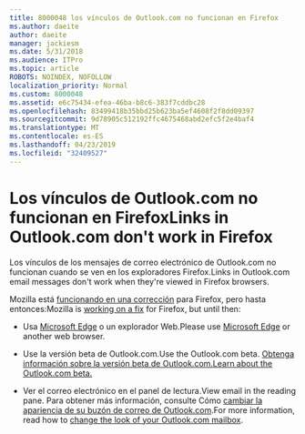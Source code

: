 ```yaml
---
title: 8000048 los vínculos de Outlook.com no funcionan en Firefox
ms.author: daeite
author: daeite
manager: jackiesm
ms.date: 5/31/2018
ms.audience: ITPro
ms.topic: article
ROBOTS: NOINDEX, NOFOLLOW
localization_priority: Normal
ms.custom: 8000048
ms.assetid: e6c75434-efea-46ba-b8c6-383f7cddbc28
ms.openlocfilehash: 83499418b35bbd25b623ba5ef4608f2f8dd09397
ms.sourcegitcommit: 9d78905c512192ffc4675468abd2efc5f2e4baf4
ms.translationtype: MT
ms.contentlocale: es-ES
ms.lasthandoff: 04/23/2019
ms.locfileid: "32409527"
---
```

# <a name="links-in-outlookcom-dont-work-in-firefox"></a><span data-ttu-id="504c1-102">Los vínculos de Outlook.com no funcionan en Firefox</span><span class="sxs-lookup"><span data-stu-id="504c1-102">Links in Outlook.com don't work in Firefox</span></span>

<span data-ttu-id="504c1-103">Los vínculos de los mensajes de correo electrónico de Outlook.com no funcionan cuando se ven en los exploradores Firefox.</span><span class="sxs-lookup"><span data-stu-id="504c1-103">Links in Outlook.com email messages don't work when they're viewed in Firefox browsers.</span></span>
  
<span data-ttu-id="504c1-104">Mozilla está [funcionando en una corrección](https://go.microsoft.com/fwlink/p/?linkid=2001502&amp;clcid=0x409) para Firefox, pero hasta entonces:</span><span class="sxs-lookup"><span data-stu-id="504c1-104">Mozilla is [working on a fix](https://go.microsoft.com/fwlink/p/?linkid=2001502&amp;clcid=0x409) for Firefox, but until then:</span></span> 
  
- <span data-ttu-id="504c1-105">Usa [Microsoft Edge](https://go.microsoft.com/fwlink/p/?linkid=2001503&amp;clcid=0x409) o un explorador Web.</span><span class="sxs-lookup"><span data-stu-id="504c1-105">Please use [Microsoft Edge](https://go.microsoft.com/fwlink/p/?linkid=2001503&amp;clcid=0x409) or another web browser.</span></span> 
    
- <span data-ttu-id="504c1-106">Use la versión beta de Outlook.com.</span><span class="sxs-lookup"><span data-stu-id="504c1-106">Use the Outlook.com beta.</span></span> [<span data-ttu-id="504c1-107">Obtenga información sobre la versión beta de Outlook.com.</span><span class="sxs-lookup"><span data-stu-id="504c1-107">Learn about the Outlook.com beta.</span></span>](https://go.microsoft.com/fwlink/p/?linkid=874356&amp;clcid=0x409)
    
- <span data-ttu-id="504c1-108">Ver el correo electrónico en el panel de lectura.</span><span class="sxs-lookup"><span data-stu-id="504c1-108">View email in the reading pane.</span></span> <span data-ttu-id="504c1-109">Para obtener más información, consulte Cómo [cambiar la apariencia de su buzón de correo de Outlook.com](https://go.microsoft.com/fwlink/p/?linkid=2001401&amp;clcid=0x409).</span><span class="sxs-lookup"><span data-stu-id="504c1-109">For more information, read how to [change the look of your Outlook.com mailbox](https://go.microsoft.com/fwlink/p/?linkid=2001401&amp;clcid=0x409).</span></span>
    

